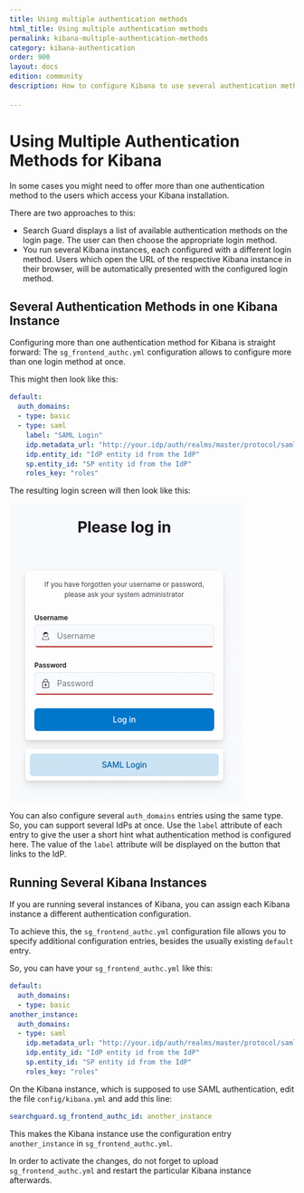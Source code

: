 ```yaml
---
title: Using multiple authentication methods
html_title: Using multiple authentication methods
permalink: kibana-multiple-authentication-methods
category: kibana-authentication
order: 900
layout: docs
edition: community
description: How to configure Kibana to use several authentication methods

---
```

<!---
Copyright 2022 floragunn GmbH
-->

# Using Multiple Authentication Methods for Kibana

In some cases you might need to offer more than one authentication method to the users which access your Kibana installation.

There are two approaches to this:

* Search Guard displays a list of available authentication methods on the login page. The user can then choose the appropriate login method.
* You run several Kibana instances, each configured with a different login method. Users which open the URL of the respective Kibana instance in their browser, will be automatically presented with the configured login method.

## Several Authentication Methods in one Kibana Instance

Configuring more than one authentication method for Kibana is straight forward: The  `sg_frontend_authc.yml` configuration allows to configure more than one login method at once. 

This might then look like this:

```yaml
default:
  auth_domains:
  - type: basic
  - type: saml
    label: "SAML Login"
    idp.metadata_url: "http://your.idp/auth/realms/master/protocol/saml/descriptor"
    idp.entity_id: "IdP entity id from the IdP"
    sp.entity_id: "SP entity id from the IdP"
    roles_key: "roles"    
```

The resulting login screen will then look like this:

![Kibana login page with password based authentication and SAML authentication link](kibana_multi_login.png)

You can also configure several `auth_domains` entries using the same type. So, you can support several IdPs at once. Use the `label` attribute of each entry to give the user a short hint what authentication method is configured here. The value of the `label` attribute will be displayed on the button that links to the IdP.

## Running Several Kibana Instances

If you are running several instances of Kibana, you can assign each Kibana instance a different authentication configuration. 

To achieve this, the `sg_frontend_authc.yml` configuration file allows you to specify additional configuration entries, besides the usually existing `default` entry.

So, you can have your `sg_frontend_authc.yml` like this:

```yaml
default:
  auth_domains:
  - type: basic
another_instance:
  auth_domains:  
  - type: saml
    idp.metadata_url: "http://your.idp/auth/realms/master/protocol/saml/descriptor"
    idp.entity_id: "IdP entity id from the IdP"
    sp.entity_id: "SP entity id from the IdP"
    roles_key: "roles"    
```

On the Kibana instance, which is supposed to use SAML authentication, edit the file `config/kibana.yml` and add this line:

```yaml
searchguard.sg_frontend_authc_id: another_instance
```

This makes the Kibana instance use the configuration entry `another_instance` in  `sg_frontend_authc.yml`.

In order to activate the changes, do not forget to upload `sg_frontend_authc.yml` and restart the particular Kibana instance afterwards. 

